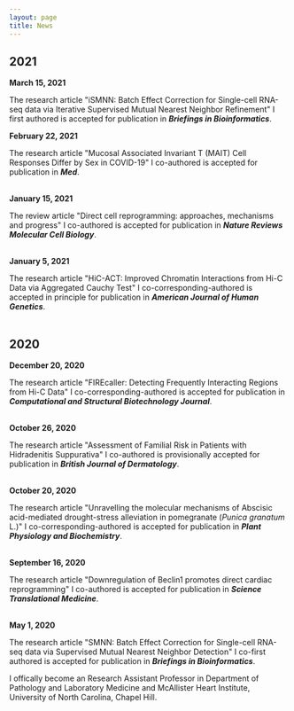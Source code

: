 ```yaml
---
layout: page
title: News
---
```


## 2021
<b>March 15, 2021</b><br/> 

The research article "iSMNN: Batch Effect Correction for Single-cell RNA-seq data via Iterative Supervised Mutual Nearest Neighbor Refinement" I first authored is 
accepted for publication in ***Briefings in Bioinformatics***.<br/>

<b>February 22, 2021</b><br/> 

The research article "Mucosal Associated Invariant T (MAIT) Cell Responses Differ by Sex in COVID-19" I co-authored is accepted for publication in ***Med***.<br/>
<br/>

<b>January 15, 2021</b><br/> 

The review article "Direct cell reprogramming: approaches, mechanisms and progress" I co-authored is accepted for publication in ***Nature Reviews Molecular Cell Biology***.<br/>
<br/>

<b>January 5, 2021</b><br/> 

The research article "HiC-ACT: Improved Chromatin Interactions from Hi-C Data via Aggregated Cauchy Test" I co-corresponding-authored is accepted in principle for publication in ***American Journal of Human Genetics***.<br/>
<br/>

## 2020
<b>December 20, 2020</b><br/> 

The research article "FIREcaller: Detecting Frequently Interacting Regions from Hi-C Data" I co-corresponding-authored is accepted for publication in ***Computational and Structural Biotechnology Journal***.<br/>
<br/>

<b>October 26, 2020</b><br/> 

The research article "Assessment of Familial Risk in Patients with Hidradenitis Suppurativa" I co-authored is provisionally accepted for publication in ***British Journal of Dermatology***.<br/>
<br/>

<b>October 20, 2020</b><br/> 

The research article "Unravelling the molecular mechanisms of Abscisic acid-mediated drought-stress alleviation in pomegranate (*Punica granatum* L.)" I co-corresponding-authored is accepted for publication in ***Plant Physiology and Biochemistry***.<br/>
<br/>

<b>September 16, 2020</b><br/> 

The research article "Downregulation of Beclin1 promotes direct cardiac reprogramming" I co-authored is 
accepted for publication in ***Science Translational Medicine***.<br/>
<br/>

<b>May 1, 2020</b><br/> 

The research article "SMNN: Batch Effect Correction for Single-cell RNA-seq data via Supervised Mutual Nearest Neighbor Detection" I co-first authored is 
accepted for publication in ***Briefings in Bioinformatics***.<br/>

I offically become an Research Assistant Professor in Department of Pathology and Laboratory Medicine and 
McAllister Heart Institute, University of North Carolina, Chapel Hill.

<br/>
